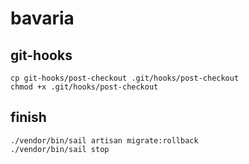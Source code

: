 # bavaria

## git-hooks
```shell
cp git-hooks/post-checkout .git/hooks/post-checkout
chmod +x .git/hooks/post-checkout
```

## finish
```shell
./vendor/bin/sail artisan migrate:rollback
./vendor/bin/sail stop
```
